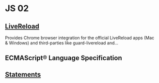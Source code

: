# JS 02

## [LiveReload](https://chrome.google.com/webstore/detail/livereload/jnihajbhpnppcggbcgedagnkighmdlei)

Provides Chrome browser integration for the official LiveReload apps (Mac & Windows) and third-parties like guard-livereload and…

## ECMAScript® Language Specification

## [Statements](https://www.ecma-international.org/ecma-262/5.1/#sec-12)